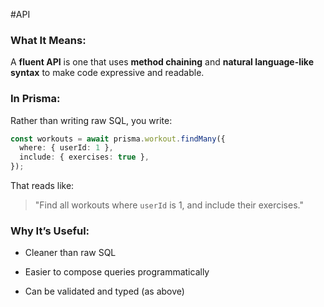 #API
### What It Means:

A **fluent API** is one that uses **method chaining** and **natural language-like syntax** to make code expressive and readable.

### In Prisma:

Rather than writing raw SQL, you write:
``` ts
const workouts = await prisma.workout.findMany({
  where: { userId: 1 },
  include: { exercises: true },
});
```
That reads like:

> "Find all workouts where `userId` is 1, and include their exercises."

### Why It’s Useful:

- Cleaner than raw SQL
    
- Easier to compose queries programmatically
    
- Can be validated and typed (as above)